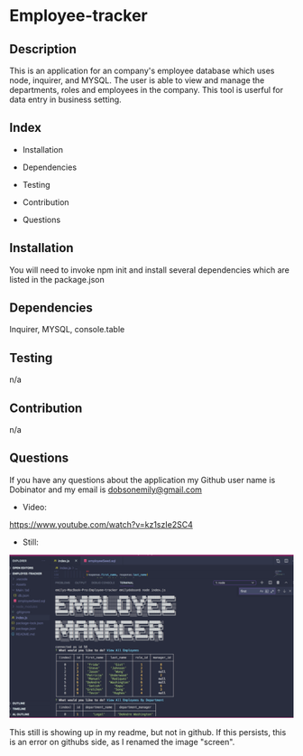 # Employee-tracker

## Description
 This is an application for an company's employee database which uses node, inquirer, and MYSQL. The user is able to view and manage the departments, roles and employees in the company. This tool is userful for data entry in business setting.

## Index
* Installation

* Dependencies

* Testing

* Contribution

* Questions


## Installation
You will need to invoke npm init and install several dependencies which are listed in the package.json
## Dependencies
Inquirer, MYSQL, console.table

## Testing
n/a

## Contribution
n/a

## Questions
  If you have any questions about the application my Github user name is Dobinator and my email is dobsonemily@gmail.com

* Video:

 https://www.youtube.com/watch?v=kz1szIe2SC4

* Still:

![Employee tracker](assets/screen.png)

 This still is showing up in my readme, but not in github. If this persists, this is an error on githubs side, as I renamed the image "screen".
  




